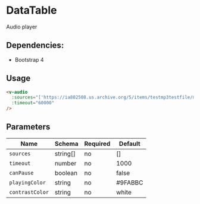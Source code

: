 # DataTable

Audio player

## Dependencies:

- Bootstrap 4

## Usage

```html
<v-audio
  :sources="['https://ia802508.us.archive.org/5/items/testmp3testfile/mpthreetest.mp3']"
  :timeout="60000"
/>
```

## Parameters

| Name            | Schema   | Required | Default |
| --------------- | -------- | -------- | ------- |
| `sources`       | string[] | no       | []      |
| `timeout`       | number   | no       | 1000    |
| `canPause`      | boolean  | no       | false   |
| `playingColor`  | string   | no       | #9FABBC |
| `contrastColor` | string   | no       | white   |
